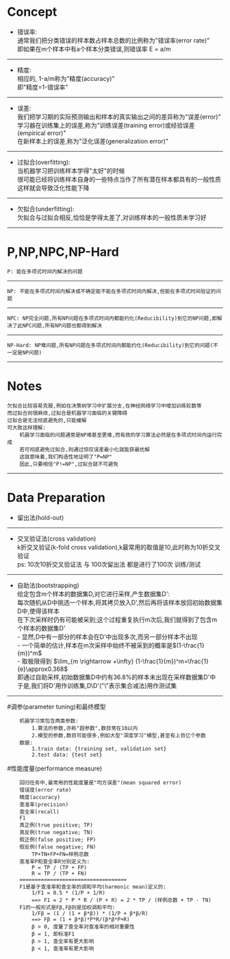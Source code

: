 # Concept
- 错误率:<br/>
    通常我们把分类错误的样本数占样本总数的比例称为"错误率(error rate)"<br/>
    即如果在m个样本中有a个样本分类错误,则错误率 E = a/m
---
- 精度:<br/>
    相应的, 1-a/m称为"精度(accuracy)"<br/>
    即"精度=1-错误率"
---
- 误差:<br/>
    我们把学习期的实际预测输出和样本的真实输出之间的差异称为"误差(error)"<br/>
    学习器在训练集上的误差,称为"训练误差(training error)或经验误差(empirical error)"<br/>
    在新样本上的误差,称为"泛化误差(generalization error)"
---
- 过拟合(overfitting):<br/>
    当机器学习把训练样本学得"太好"的时候<br/>
    很可能已经将训练样本自身的一些特点当作了所有潜在样本都具有的一般性质<br/>
    这样就会导致泛化性能下降
---
- 欠拟合(underfitting):<br/>
    欠拟合与过拟合相反,恰恰是学得太差了,对训练样本的一般性质未学习好
---

# P,NP,NPC,NP-Hard
    P: 能在多项式时间内解决的问题
---
    NP: 不能在多项式时间内解决或不确定能不能在多项式时间内解决,但能在多项式时间验证的问题
---
    NPC: NP完全问题,所有NP问题在多项式时间内都能约化(Reducibility)到它的NP问题,即解决了此NPC问题,所有NP问题也都得到解决
---
    NP-Hard: NP难问题,所有NP问题在多项式时间内都能约化(Reducibility)到它的问题(不一定是NP问题)
---

# Notes
    欠拟合比较容易克服,例如在决策树学习中扩展分支,在神经网络学习中增加训练轮数等
    而过拟合则很麻烦,过拟合是机器学习面临的关键障碍
    过拟合是无法彻底避免的,只能缓解
    可大致这样理解:
        机器学习面临的问题通常是NP难甚至更难,而有效的学习算法必然是在多项式时间内运行完成
        若可彻底避免过拟合,则通过惊叹误差最小化就能获最优解
        这就意味着,我们构造性地证明了"P=NP"
        因此,只要相信"P!=NP",过拟合就不可避免
---

# Data Preparation
- 留出法(hold-out)
---

- 交叉验证法(cross validation)<br/>
    k折交叉验证(k-fold cross validation),k最常用的取值是10,此时称为10折交叉验证<br/>
    ps: 10次10折交叉验证法 与 100次留出法 都是进行了100次 训练/测试<br/>
---

- 自助法(bootstrapping)<br/>
    给定包含m个样本的数据集D,对它进行采样,产生数据集D':<br/>
        每次随机从D中挑选一个样本,将其拷贝放入D',然后再将该样本放回初始数据集D中,使得该样本<br/>
        在下次采样时仍有可能被采到;这个过程重复执行m次后,我们就得到了包含m个样本的数据集D'<br/>
        - 显然,D中有一部分的样本会在D'中出现多次,而另一部分样本不出现<br/>
        - 一个简单的估计,样本在m次采样中始终不被采到的概率是$(1-\frac{1}{m})^m$<br/>
        - 取极限得到 $\lim_{m \rightarrow +\infty} (1-\frac{1}{m})^m=\frac{1}{e}\approx0.368$<br/>
        即通过自助采样,初始数据集D中约有36.8%的样本未出现在采样数据集D'中<br/>
        于是,我们将D'用作训练集,D\D'("\\"表示集合减法)用作测试集
---

#调参(parameter tuning)和最终模型
```text
    机器学习常包含两类参数:
        1.算法的参数,亦称"超参数",数目常在10以内
        2.模型的参数,数目可能很多,例如大型"深度学习"模型,甚至有上百亿个参数
    数据:
        1.train data: {training set, validation set}
        2.test data: {test set}
```

#性能度量(performance measure)<br/>
```text
    回归任务中,最常用的性能度量是"均方误差"(mean squared error)
    错误度(error rate)
    精度(accuracy)
    查准率(precision)
    查全率(recall)
    F1
    真正例(true positive; TP)
    真反例(true negative; TN)
    假正例(false positive; FP)
    假反例(false negative; FN)
        TP+TN+FP+FN=样例总数
    查准率P和查全率R分别定义为:
        P = TP / (TP + FP)
        R = TP / (TP + FN)
    ===================================
    F1是基于查准率和查全率的调和平均(harmonic mean)定义的:
        1/F1 = 0.5 * (1/P + 1/R)
        ==> F1 = 2 * P * R / (P + R) = 2 * TP / (样例总数 + TP - TN)
    F1的一般形式是Fβ,Fβ则是加权调和平均:
        1/Fβ = (1 / (1 + β*β)) * (1/P + β*β/R)
        ==> Fβ = (1 + β*β)*P*R/(β*β*P+R)
        β > 0, 度量了查全率对查准率的相对重要性
        β = 1, 即标准F1
        β > 1, 查全率有更大影响
        β < 1, 查准率有更大影响
```
